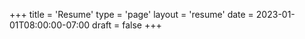 +++
title = 'Resume'
type = 'page'
layout = 'resume'
date = 2023-01-01T08:00:00-07:00
draft = false
+++
